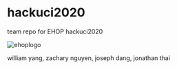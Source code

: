 # hackuci2020
team repo for EHOP hackuci2020

![ehoplogo](https://media.discordapp.net/attachments/673213477514641412/673214410487103513/ehop1.jpg?width=524&height=393)



william yang, zachary nguyen, joseph dang, jonathan thai
